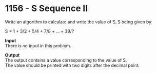 # 1156 - S Sequence II

Write an algorithm to calculate and write the value of S, S being given by:

S = 1 + 3/2 + 5/4 + 7/8 + ... + 39/?

**Input**<br>
There is no input in this problem.

**Output**<br>
The output contains a value corresponding to the value of S.<br>
The value should be printed with two digits after the decimal point.